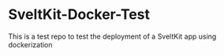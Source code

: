# SveltKit-Docker-Test
This is a test repo to test the deployment of a SveltKit app using dockerization
